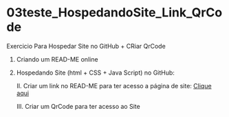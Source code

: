 # 03teste_HospedandoSite_Link_QrCode
Exercicio Para Hospedar Site no GitHub + CRiar QrCode

1.  Criando um READ-ME online

2.	Hospedando Site (html + CSS + Java Script) no GitHub:

    II.	Criar um link no READ-ME para ter acesso a página de site:
        <a href="https://thi2030.github.io/03teste_HospedandoSite_Link_QrCode/">Clique aqui</a>

    III.	Criar um QrCode para ter acesso ao Site
